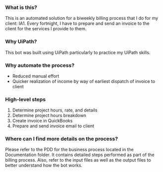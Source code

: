 ### What is this?
This is an automated solution for a biweekly billing process that I do for my client: IA1. Every fortnight, I have to prepare and send an invoice to the client for the services I provide to them.

### Why UiPath?
This bot was built using UiPath particularly to practice my UiPath skills.

### Why automate the process?
* Reduced manual effort
* Quicker realization of income by way of earliest dispatch of invoice to client 

### High-level steps
 1. Determine project hours, rate, and details
 2. Determine project hours breakdown
 3. Create invoice in QuickBooks
 4. Prepare and send invoice email to client

### Where can I find more details on the process?
Please refer to the PDD for the business process located in the Documentation folder. It contains detailed steps performed as part of the billing process. Also, refer to the input files as well as the output files to better understand how the bot works.

